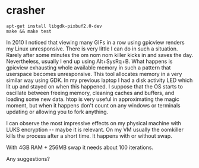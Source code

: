# crasher

```
apt-get install libgdk-pixbuf2.0-dev
make && make test
```

In 2010 I noticed that viewing many GIFs in a row using gpicview renders my Linux unresponsive. There is very little I can do in such a situation. Rarely after some minutes the om nom nom killer kicks in and saves the day. Nevertheless, usually I end up using Alt+SysRq+B. What happens is gpicview exhausting whole available memory in such a pattern that userspace becomes unresponsive. This tool allocates memory in a very similar way using GDK. In my previous laptop I had a disk activity LED which lit up and stayed on when this happened. I suppose that the OS starts to oscillate between freeing memory, cleaning caches and buffers, and loading some new data. htop is very useful in approximating the magic moment, but when it happens don't count on any windows or terminals updating or allowing you to fork anything.

I can observe the most impressive effects on my physical machine with LUKS encryption -- maybe it is relevant. On my VM usually the oomkiller kills the process after a short time. It happens with or without swap.

With 4GB RAM + 256MB swap it needs about 100 iterations.

Any suggestions?
